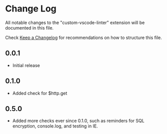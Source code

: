 # Change Log

All notable changes to the "custom-vscode-linter" extension will be documented in this file.

Check [Keep a Changelog](http://keepachangelog.com/) for recommendations on how to structure this file.

## 0.0.1

- Initial release

## 0.1.0

- Added check for \$http.get

## 0.5.0

- Added more checks ever since 0.1.0, such as reminders for SQL encryption, console.log, and testing in IE.
